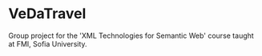 # VeDaTravel
Group project for the 'XML Technologies for Semantic Web' course taught at FMI, Sofia University.
